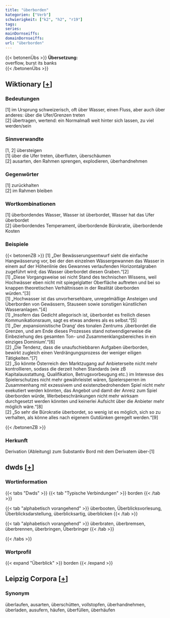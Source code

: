 ```yaml
---
title: "überborden"
kategorien: ["Verb"]
schwierigkeit: ["k2", "h2", "r19"]
tags:
series:
mainDornseiffs:
domainDornseiffs:
url: "überborden"
---
```


{{< betonenÜbs >}}
**Übersetzung:**  
overflow, burst its banks  
{{< /betonenÜbs >}}

## Wiktionary [[+](https://de.wiktionary.org/wiki/überborden)]

### Bedeutungen
[1] im Ursprung schweizerisch, oft über Wasser, einen Fluss, aber auch über anderes: über die Ufer/Grenzen treten  
[2] übertragen, wertend: ein Normalmaß weit hinter sich lassen, zu viel werden/sein  

### Sinnverwandte
[1, 2] übersteigen  
[1] über die Ufer treten, überfluten, überschäumen  
[2] ausarten, den Rahmen sprengen, explodieren, überhandnehmen  

### Gegenwörter
[1] zurückhalten  
[2] im Rahmen bleiben  

### Wortkombinationen
[1] überbordendes Wasser, Wasser ist überbordet, Wasser hat das Ufer überbordet  
[2] überbordendes Temperament, überbordende Bürokratie, überbordende Kosten  

### Beispiele
{{< betonenZB >}}
[1] „Der Bewässerungsentwurf sieht die einfache Hangwässerung vor, bei der den einzelnen Wässergewannen das Wasser in einem auf der Höhenlinie des Gewannes verlaufenden Horizontalgraben zugeführt wird; das Wasser überbordet diesen Graben.“[2]  
[1] „Diese Vorgangsweise sei nicht Stand des technischen Wissens, weil Hochwässer eben nicht mit spiegelglatter Oberfläche auftreten und bei so knappen theoretischen Verhältnissen in der Realität überborden würden.“[3]  
[1] „Hochwasser ist das unvorhersehbare, unregelmäßige Ansteigen und Überborden von Gewässern, Stauseen sowie sonstigen künstlichen Wasseranlagen.“[4]  
[1] „Insofern das Gedicht allegorisch ist, überbordet es freilich diesen Kommunikationsraum, sagt es etwas anderes als es selbst.“[5]  
[1] „Der ‚expansionistische Drang‘ des tonalen Zentrums ‚überbordet die Grenzen, und am Ende dieses Prozesses stand notwendigerweise die Einbeziehung des gesamten Ton- und Zusammenklangsbereiches in ein einziges Dominium‘.“[6]  
[2] „Die Tendenz, dass die unaufschiebbaren Aufgaben überborden, bewirkt zugleich einen Verdrängungsprozess der weniger eiligen Tätigkeiten.“[7]  
[2] „So könnte Österreich den Marktzugang auf Anbieterseite nicht mehr kontrollieren, sodass die derzeit hohen Standards (wie zB Kapitalausstattung, Qualifikation, Betrugsvorbeugung etc.) im Interesse des Spielerschutzes nicht mehr gewährleistet wären, Spielersperren im Zusammenhang mit exzessivem und existenzbedrohendem Spiel nicht mehr exekutiert werden könnten, das Angebot und damit der Anreiz zum Spiel überborden würde, Werbebeschränkungen nicht mehr wirksam durchgesetzt werden könnten und keinerlei Aufsicht über die Anbieter mehr möglich wäre.“[8]  
[2] „So sehr die Bürokratie überbordet, so wenig ist es möglich, sich so zu verhalten, als könne alles nach eigenem Gutdünken geregelt werden.“[9]  

{{< /betonenZB >}}
### Herkunft
Derivation (Ableitung) zum Substantiv Bord mit dem Derivatem über-[1]  



## dwds [[+](https://www.dwds.de/wb/überborden)]

### Wortinformation
{{< tabs "Dwds" >}}
{{< tab "Typische Verbindungen" >}}
borden
{{< /tab >}}

{{< tab "alphabetisch vorangehend" >}}
überbooten, Überblicksvorlesung, Überblicksdarstellung, überblicksartig, überblicken
{{< /tab >}}

{{< tab "alphabetisch vorangehend" >}}
überbraten, überbremsen, überbrennen, überbringen, Überbringer
{{< /tab >}}

{{< /tabs >}}

### Wortprofil
{{< expand "Überblick" >}} borden {{< /expand >}}

## Leipzig Corpora [[+](https://corpora.uni-leipzig.de/en/res?word=überborden&corpusId=deu_newscrawl-public_2018)]


### Synonym
überlaufen, ausarten, überschütten, vollstopfen, überhandnehmen, überladen, ausufern, häufen, überfüllen, überhäufen

